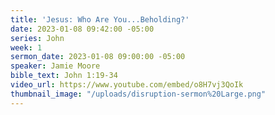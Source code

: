 ```yaml
---
title: 'Jesus: Who Are You...Beholding?'
date: 2023-01-08 09:42:00 -05:00
series: John
week: 1
sermon_date: 2023-01-08 09:00:00 -05:00
speaker: Jamie Moore
bible_text: John 1:19-34
video_url: https://www.youtube.com/embed/o8H7vj3QoIk
thumbnail_image: "/uploads/disruption-sermon%20Large.png"
---
```


